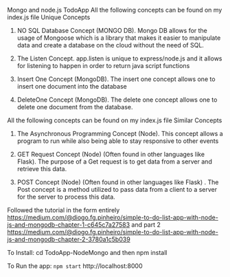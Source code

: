  Mongo and node.js TodoApp
All the following concepts can be found on my index.js file
Unique Concepts 
1. NO SQL Database Concept (MONGO DB).  Mongo DB allows for the usage of Mongoose which is a library that makes it easier to manipulate data and create a database on the cloud without the need of SQL.

2. The Listen Concept. app.listen is unique to express/node.js and it allows for listening to happen in order to return java script functions

3. Insert One Concept (MongoDB). The insert one concept allows one to insert one document into the database 

4. DeleteOne Concept (MongoDB). The delete one concept allows one to delete one document from the database. 

All the following concepts can be found on my index.js file
Similar Concepts
1. The Asynchronous Programming Concept (Node). This concept allows a program to run while also being able to stay responsive to other events

2. GET Request Concept (Node) (Often found in other languages like Flask). The purpose of a Get request is to get data from a server and retrieve this data.

3. POST Concept (Node) (Often found in other languages like Flask) . The Post concept is a method utilized to pass data from a client to a server for the server to process this data.

Followed the tutorial in the form entirely https://medium.com/@diogo.fg.pinheiro/simple-to-do-list-app-with-node-js-and-mongodb-chapter-1-c645c7a27583 and part 2 https://medium.com/@diogo.fg.pinheiro/simple-to-do-list-app-with-node-js-and-mongodb-chapter-2-3780a1c5b039

To Install:
cd TodoApp-NodeMongo and then npm install

 To Run the app:
`npm start`
http://localhost:8000
